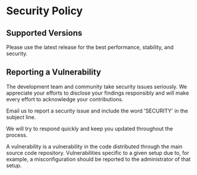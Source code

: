 # Security Policy

## Supported Versions

Please use the latest release for the best performance, stability, and security.

## Reporting a Vulnerability

The development team and community take security issues seriously. We appreciate your efforts to disclose your findings responsibly and will make every effort to acknowledge your contributions.

Email us to report a security issue and include the word 'SECURITY' in the subject line.

We will try to respond quickly and keep you updated throughout the process.

A vulnerability is a vulnerability in the code distributed through the main source code repository. Vulnerabilities specific to a given setup due to, for example, a misconfiguration should be reported to the administrator of that setup.
